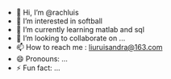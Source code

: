 - 👋 Hi, I’m @rachluis
- 👀 I’m interested in softball
- 🌱 I’m currently learning matlab and sql
- 💞️ I’m looking to collaborate on ...
- 📫 How to reach me : liuruisandra@163.com
- 😄 Pronouns: ...
- ⚡ Fun fact: ...

<!---
rachluis/rachluis is a ✨ special ✨ repository because its `README.md` (this file) appears on your GitHub profile.
You can click the Preview link to take a look at your changes.
--->
